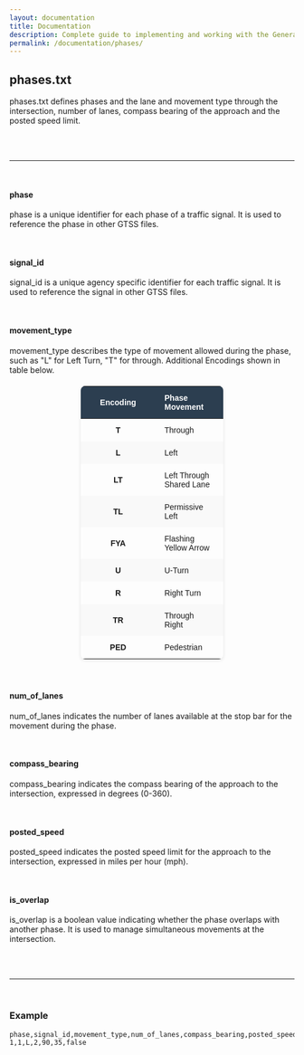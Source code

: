 ```yaml
---
layout: documentation
title: Documentation
description: Complete guide to implementing and working with the General Traffic Signal Specification (GTSS).
permalink: /documentation/phases/
---
```


## phases.txt

phases.txt defines phases and the lane and movement type through the intersection, number of lanes, compass bearing of the approach and the posted speed limit.

<br>
<br>

<hr>
<br>

#### phase

phase is a unique identifier for each phase of a traffic signal. It is used to reference the phase in other GTSS files.

<br>

#### signal_id

signal_id is a unique agency specific identifier for each traffic signal. It is used to reference the signal in other GTSS files.

<br>

#### movement_type

movement_type describes the type of movement allowed during the phase, such as "L" for Left Turn, "T" for through. Additional Encodings shown in table below.

<style>
  table {
    width: 50%;
    border-collapse: collapse;
    font-family: Arial, sans-serif;
    font-size: 14px;
    margin: 20px 0;
    box-shadow: 0 2px 6px rgba(0,0,0,0.1);
    border-radius: 8px;
    overflow: hidden;
  }

  thead {
    background: #2c3e50;
    color: #fff;
    text-align: left;
  }

  th, td {
    padding: 12px 16px;
  }

  tbody tr:nth-child(even) {
    background: #f9f9f9;
  }

  tbody tr:hover {
    background: #eaf2f8;
  }

  th:first-child, td:first-child {
    font-weight: bold;
    text-align: center;
    width: 100px;
  }
</style>
<center>
<table>
  <thead>
    <tr>
      <th>Encoding</th>
      <th>Phase Movement</th>
    </tr>
  </thead>
  <tbody>
    <tr><td>T</td><td>Through</td></tr>
    <tr><td>L</td><td>Left</td></tr>
    <tr><td>LT</td><td>Left Through Shared Lane</td></tr>
    <tr><td>TL</td><td>Permissive Left</td></tr>
    <tr><td>FYA</td><td>Flashing Yellow Arrow</td></tr>
    <tr><td>U</td><td>U-Turn</td></tr>
    <tr><td>R</td><td>Right Turn</td></tr>
    <tr><td>TR</td><td>Through Right</td></tr>
    <tr><td>PED</td><td>Pedestrian</td></tr>
  </tbody>
</table>
</center>

<br>

#### num_of_lanes

num_of_lanes indicates the number of lanes available at the stop bar for the movement during the phase.

<br>

#### compass_bearing

compass_bearing indicates the compass bearing of the approach to the intersection, expressed in degrees (0-360).

<br>

#### posted_speed

posted_speed indicates the posted speed limit for the approach to the intersection, expressed in miles per hour (mph).

<br>

#### is_overlap

is_overlap is a boolean value indicating whether the phase overlaps with another phase. It is used to manage simultaneous movements at the intersection.

<br>
<br>

<hr>
<br>

### Example

```csv
phase,signal_id,movement_type,num_of_lanes,compass_bearing,posted_speed,is_overlap
1,1,L,2,90,35,false
```
